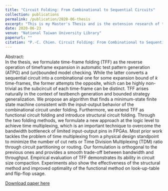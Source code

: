 ```yaml
---
title: "Circuit Folding: From Combinational to Sequential Circuits"
collection: publications
permalink: /publication/2020-06-thesis
excerpt: "This is my Master's Thesis and is the extension research of the [ICCAD 2019 paper](https://b04901112.github.io/publication/2019-11-timeFold) and [DAC 2020 paper](https://b04901112.github.io/publication/2020-07-timeMux)."
date: 2020-06-23
venue: "National Taiwan University Library"
paperurl: ""
citation: "P.-C. Chien. Circuit Folding: From Combinational to Sequential Circuits. <i>Master's Thesis, National Taiwan University</i>, 2020."
---
```

Abstract:  
In the thesis, we formulate time-frame folding (TFF) as the reverse operation of timeframe expansion in automatic test pattern generation (ATPG) and (un)bounded model checking.
While the latter converts a sequential circuit into a combinational one for some expansion bound of $k$ time-frames, the former attempts the opposite, which can be highly non-trivial as the subcircuit of each time-frame can be distinct.
TFF arises naturally in the context of testbench generation and bounded strategy generalization.
We propose an algorithm that finds a minimum-state finite state machine consistent with the input-output behavior of the combinational circuit under folding.
Furthermore, we extend TFF as functional circuit folding and introduce structural circuit folding.
Through the two folding methods, we formulate a new approach at the logic level to achieve time multiplexing, which is an important technique to overcome the bandwidth bottleneck of limited input-output pins in FPGAs.
Most prior work tackles the problem of time multiplexing from a physical design standpoint to minimize the number of cut nets or Time Division Multiplexing (TDM) ratio through circuit partitioning or routing.
Our formulation is orthogonal to the previous ones and provides a smooth trade-off between bandwidth and throughput.
Empirical evaluation of TFF demonstrates its ability in circuit size compaction.
Experiments also show the effectiveness of the structural method and improved optimality of the functional method on look-up-table and flip-flop usage.

[Download paper here](http://www.airitilibrary.com/Publication/alDetailedMesh1?DocID=U0001-1806202020341600)

[comment]: # (Recommended citation: P.-C. Chien. Circuit Folding: From Combinational to Sequential Circuits. <i>Master's Thesis, National Taiwan University</i>, 2020.)